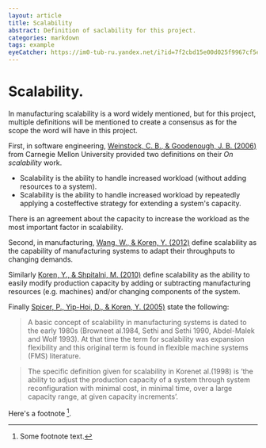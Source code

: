 ```yaml
---
layout: article
title: Scalability
abstract: Definition of saclability for this project.
categories: markdown
tags: example
eyeCatcher: https://im0-tub-ru.yandex.net/i?id=7f2cbd15e00d025f9967cf5e98b06bab-l&ref=rim&n=13&w=1080&h=1350
---
```


# Scalability.

In manufacturing scalability is a word widely mentioned, but for this project, multiple definitions will be mentioned to create a consensus as for the scope the word will have in this project.

First, in software engineering, [Weinstock, C. B., & Goodenough, J. B. (2006)](https://apps.dtic.mil/sti/citations/ADA457003) from Carnegie Mellon University provided two definitions on their *On scalability* work.
  * Scalability is the ability to handle increased workload (without adding resources to a system). 
  * Scalability is the ability to handle increased workload by repeatedly applying a costeffective strategy for extending a system's capacity.

There is an agreement about the capacity to increase the workload as the most important factor in scalability.

Second, in manufacturing, [Wang, W., & Koren, Y. (2012)](https://www.sciencedirect.com/science/article/pii/S0278612511000999?casa_token=nhV0Rkunoy0AAAAA:-_xp1ZxA12m9l_HI0K3EVAslML7pBHt_W0rB90kQYanyKialX09pmasyULZe7VeYNC1W0KxXHGQ) define scalability as the capability of manufacturing systems to adapt their throughputs to changing demands.

Similarly [Koren, Y., & Shpitalni, M. (2010)](https://hal.archives-ouvertes.fr/hal-01891862/document) define scalability as the ability to easily modify production capacity by adding or subtracting manufacturing resources (e.g. machines) and/or changing components of the system.

Finally [Spicer, P., Yip-Hoi, D., & Koren, Y. (2005)](https://www.tandfonline.com/doi/abs/10.1080/00268970500183042) state the following: 

> A basic concept of scalability in manufacturing systems is dated to the early 1980s (Browneet al.1984, Sethi and Sethi 1990, Abdel-Malek and Wolf 1993). At that time the term for scalability was expansion flexibility and this original term is found in flexible machine systems (FMS) literature.

> The specific definition given for scalability in Korenet al.(1998) is ‘the ability to adjust the production capacity of a system through system reconfiguration with minimal cost, in minimal time, over a large capacity range, at given capacity increments’.




 Here's a footnote [^1].

[^1]: Some footnote text.
